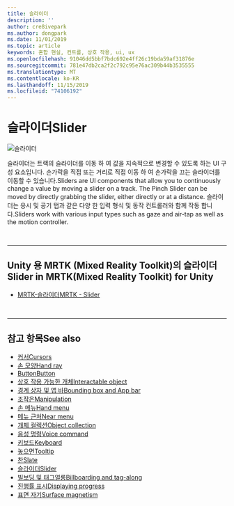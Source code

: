 ```yaml
---
title: 슬라이더
description: ''
author: cre8ivepark
ms.author: dongpark
ms.date: 11/01/2019
ms.topic: article
keywords: 혼합 현실, 컨트롤, 상호 작용, ui, ux
ms.openlocfilehash: 91046dd5bbf7bdc692e4ff26c19bda59af31876e
ms.sourcegitcommit: 781e47db2ca2f2c792c95e76ac309b44b3535555
ms.translationtype: MT
ms.contentlocale: ko-KR
ms.lasthandoff: 11/15/2019
ms.locfileid: "74106192"
---
```

# <a name="slider"></a><span data-ttu-id="8a8ad-103">슬라이더</span><span class="sxs-lookup"><span data-stu-id="8a8ad-103">Slider</span></span>

![슬라이더](images/UX/UX_Hero_Slider.jpg)

<span data-ttu-id="8a8ad-105">슬라이더는 트랙의 슬라이더를 이동 하 여 값을 지속적으로 변경할 수 있도록 하는 UI 구성 요소입니다. 손가락을 직접 또는 거리로 직접 이동 하 여 손가락을 끄는 슬라이더를 이동할 수 있습니다.</span><span class="sxs-lookup"><span data-stu-id="8a8ad-105">Sliders are UI components that allow you to continuously change a value by moving a slider on a track. The Pinch Slider can be moved by directly grabbing the slider, either directly or at a distance.</span></span> <span data-ttu-id="8a8ad-106">슬라이더는 응시 및 공기 탭과 같은 다양 한 입력 형식 및 동작 컨트롤러와 함께 작동 합니다.</span><span class="sxs-lookup"><span data-stu-id="8a8ad-106">Sliders work with various input types such as gaze and air-tap as well as the motion controller.</span></span>

<br>

---

## <a name="slider-in-mrtkmixed-reality-toolkit-for-unity"></a><span data-ttu-id="8a8ad-107">Unity 용 MRTK (Mixed Reality Toolkit)의 슬라이더</span><span class="sxs-lookup"><span data-stu-id="8a8ad-107">Slider in MRTK(Mixed Reality Toolkit) for Unity</span></span>

* [<span data-ttu-id="8a8ad-108">MRTK-슬라이더</span><span class="sxs-lookup"><span data-stu-id="8a8ad-108">MRTK - Slider</span></span>](https://microsoft.github.io/MixedRealityToolkit-Unity/Documentation/README_Sliders.html)

<br>

---

## <a name="see-also"></a><span data-ttu-id="8a8ad-109">참고 항목</span><span class="sxs-lookup"><span data-stu-id="8a8ad-109">See also</span></span>

* [<span data-ttu-id="8a8ad-110">커서</span><span class="sxs-lookup"><span data-stu-id="8a8ad-110">Cursors</span></span>](cursors.md)
* [<span data-ttu-id="8a8ad-111">손 모양</span><span class="sxs-lookup"><span data-stu-id="8a8ad-111">Hand ray</span></span>](point-and-commit.md)
* [<span data-ttu-id="8a8ad-112">Button</span><span class="sxs-lookup"><span data-stu-id="8a8ad-112">Button</span></span>](button.md)
* [<span data-ttu-id="8a8ad-113">상호 작용 가능한 개체</span><span class="sxs-lookup"><span data-stu-id="8a8ad-113">Interactable object</span></span>](interactable-object.md)
* [<span data-ttu-id="8a8ad-114">경계 상자 및 앱 바</span><span class="sxs-lookup"><span data-stu-id="8a8ad-114">Bounding box and App bar</span></span>](app-bar-and-bounding-box.md)
* [<span data-ttu-id="8a8ad-115">조작은</span><span class="sxs-lookup"><span data-stu-id="8a8ad-115">Manipulation</span></span>](direct-manipulation.md)
* [<span data-ttu-id="8a8ad-116">손 메뉴</span><span class="sxs-lookup"><span data-stu-id="8a8ad-116">Hand menu</span></span>](hand-menu.md)
* [<span data-ttu-id="8a8ad-117">메뉴 근처</span><span class="sxs-lookup"><span data-stu-id="8a8ad-117">Near menu</span></span>](near-menu.md)
* [<span data-ttu-id="8a8ad-118">개체 컬렉션</span><span class="sxs-lookup"><span data-stu-id="8a8ad-118">Object collection</span></span>](object-collection.md)
* [<span data-ttu-id="8a8ad-119">음성 명령</span><span class="sxs-lookup"><span data-stu-id="8a8ad-119">Voice command</span></span>](voice-input.md)
* [<span data-ttu-id="8a8ad-120">키보드</span><span class="sxs-lookup"><span data-stu-id="8a8ad-120">Keyboard</span></span>](keyboard.md)
* [<span data-ttu-id="8a8ad-121">놓으면</span><span class="sxs-lookup"><span data-stu-id="8a8ad-121">Tooltip</span></span>](tooltip.md)
* [<span data-ttu-id="8a8ad-122">찬</span><span class="sxs-lookup"><span data-stu-id="8a8ad-122">Slate</span></span>](slate.md)
* [<span data-ttu-id="8a8ad-123">슬라이더</span><span class="sxs-lookup"><span data-stu-id="8a8ad-123">Slider</span></span>](slider.md)
* [<span data-ttu-id="8a8ad-124">빌보딩 및 태그얼롱</span><span class="sxs-lookup"><span data-stu-id="8a8ad-124">Billboarding and tag-along</span></span>](billboarding-and-tag-along.md)
* [<span data-ttu-id="8a8ad-125">진행률 표시</span><span class="sxs-lookup"><span data-stu-id="8a8ad-125">Displaying progress</span></span>](progress.md)
* [<span data-ttu-id="8a8ad-126">표면 자기</span><span class="sxs-lookup"><span data-stu-id="8a8ad-126">Surface magnetism</span></span>](surface-magnetism.md)
